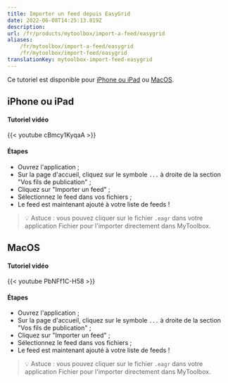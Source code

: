 ```yaml
---
title: Importer un feed depuis EasyGrid
date: 2022-06-08T14:25:13.819Z
description:
url: /fr/products/mytoolbox/import-a-feed/easygrid
aliases:
    /fr/mytoolbox/import-a-feed/easygrid
    /fr/mytoolbox/import-feed/easygrid
translationKey: mytoolbox-import-feed-easygrid
---
```


Ce tutoriel est disponible pour [iPhone ou iPad](#iphone-or-ipad) ou [MacOS](#macos).

## iPhone ou iPad

#### Tutoriel vidéo

{{< youtube cBmcy1KyqaA >}}

#### Étapes

- Ouvrez l'application ;
- Sur la page d'accueil, cliquez sur le symbole `...` à droite de la section "Vos fils de publication" ;
- Cliquez sur "Importer un feed" ;
- Sélectionnez le feed dans vos fichiers ;
- Le feed est maintenant ajouté à votre liste de feeds !

> 💡 Astuce : vous pouvez cliquer sur le fichier `.eagr` dans votre application Fichier pour l'importer directement dans MyToolbox.

## MacOS

#### Tutoriel vidéo

{{< youtube PbNFf1C-H58 >}}

#### Étapes

- Ouvrez l'application ;
- Sur la page d'accueil, cliquez sur le symbole `...` à droite de la section "Vos fils de publication" ;
- Cliquez sur "Importer un feed" ;
- Sélectionnez le feed dans vos fichiers ;
- Le feed est maintenant ajouté à votre liste de feeds !

> 💡 Astuce : vous pouvez cliquer sur le fichier `.eagr` dans votre application Fichier pour l'importer directement dans MyToolbox.